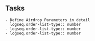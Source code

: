 ## Tasks
	- Define Airdrop Parameters in detail
	  logseq.order-list-type:: number
	- logseq.order-list-type:: number
	- logseq.order-list-type:: number